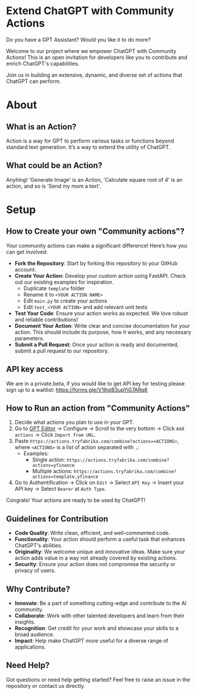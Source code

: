 # Extend ChatGPT with Community Actions

Do you have a GPT Assistant? Would you like it to do more? 

Welcome to our project where we empower ChatGPT with Community Actions! This is an open invitation for developers like you to contribute and enrich ChatGPT's capabilities. 

Join us in building an extensive, dynamic, and diverse set of actions that ChatGPT can perform.

# About

## What is an Action?
Action is a way for GPT to perform various tasks or functions beyond standard text generation. It’s a way to extend the utility of ChatGPT. 

## What could be an Action?
Anyhing! 'Generate Image' is an Action, 'Calculate square root of 4' is an action, and so is 'Send my mom a text'.

# Setup
## How to Create your own "Community actions"?

Your community actions can make a significant difference! Here’s how you can get involved:

- **Fork the Repository**: Start by forking this repository to your GitHub account.
- **Create Your Action**: Develop your custom action using FastAPI. Check out our existing examples for inspiration.
  - Duplicate `template` folder
  - Rename it to `<YOUR ACTION NAME>`
  - Edit `main.py` to create your actions
  - Edit `test_<YOUR ACTION>` and add relevant unit tests 
- **Test Your Code**: Ensure your action works as expected. We love robust and reliable contributions!
- **Document Your Action**: Write clear and concise documentation for your action. This should include its purpose, how it works, and any necessary parameters.
- **Submit a Pull Request**: Once your action is ready and documented, submit a pull request to our repository.


## API key access 

We are in a private.beta, if you would like to get API key for testing please sign up to a waitlist: https://forms.gle/V18giB3upYiG7ARq8

## How to Run an action from "Community Actions"

1. Decide what actions you plan to use in your GPT.
2. Go to [GPT Editor](https://chat.openai.com/gpts/editor) -> Configure -> Scroll to the very bottom -> Click `Add actions` -> Click `Import from URL`.
3. Paste `https://actions.tryfabrika.com/combine?actions=<ACTIONS>`, where `<ACTIONS>` is a list of action separated with `,`:
   - Examples:
     - Single action: `https://actions.tryfabrika.com/combine?actions=yfinance`
     - Multiple actions: `https://actions.tryfabrika.com/combine?actions=template,yfinance`
4. Go to Authentification -> Click on `Edit` -> Select `API Key` -> Insert your API key -> Select `Bearer` at `Auth Type`.

Congrats! Your actions are ready to be used by ChatGPT!

## Guidelines for Contribution

- **Code Quality**: Write clean, efficient, and well-commented code.
- **Functionality**: Your action should perform a useful task that enhances ChatGPT's abilities.
- **Originality**: We welcome unique and innovative ideas. Make sure your action adds value in a way not already covered by existing actions.
- **Security**: Ensure your action does not compromise the security or privacy of users.

## Why Contribute?

- **Innovate**: Be a part of something cutting-edge and contribute to the AI community.
- **Collaborate**: Work with other talented developers and learn from their insights.
- **Recognition**: Get credit for your work and showcase your skills to a broad audience.
- **Impact**: Help make ChatGPT more useful for a diverse range of applications.

## Need Help?
Got questions or need help getting started? Feel free to raise an issue in the repository or contact us directly.
